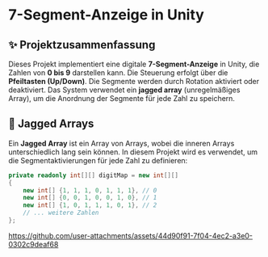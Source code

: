 # 7-Segment-Anzeige in Unity

## ✨ Projektzusammenfassung
Dieses Projekt implementiert eine digitale **7-Segment-Anzeige** in Unity, die Zahlen von **0 bis 9** darstellen kann. Die Steuerung erfolgt über die **Pfeiltasten (Up/Down)**. Die Segmente werden durch Rotation aktiviert oder deaktiviert. Das System verwendet ein **jagged array** (unregelmäßiges Array), um die Anordnung der Segmente für jede Zahl zu speichern.

## 🔧 Jagged Arrays
Ein **Jagged Array** ist ein Array von Arrays, wobei die inneren Arrays unterschiedlich lang sein können. In diesem Projekt wird es verwendet, um die Segmentaktivierungen für jede Zahl zu definieren:

```csharp
private readonly int[][] digitMap = new int[][]
{
    new int[] {1, 1, 1, 0, 1, 1, 1}, // 0
    new int[] {0, 0, 1, 0, 0, 1, 0}, // 1
    new int[] {1, 0, 1, 1, 1, 0, 1}, // 2
    // ... weitere Zahlen
};
```




https://github.com/user-attachments/assets/44d90f91-7f04-4ec2-a3e0-0302c9deaf68

